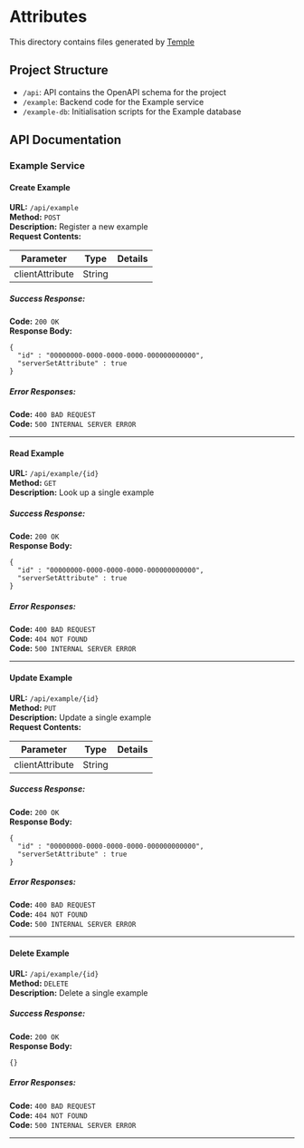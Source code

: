 # Attributes

This directory contains files generated by [Temple](https://templeeight.github.io/temple-docs)  

## Project Structure
* `/api`: API contains the OpenAPI schema for the project
* `/example`: Backend code for the Example service
* `/example-db`: Initialisation scripts for the Example database

## API Documentation

### Example Service

#### Create Example
**URL:** `/api/example`  
**Method:** `POST`  
**Description:** Register a new example  
**Request Contents:**  

|Parameter|Type|Details|
|---|---|---|
|clientAttribute|String||


##### Success Response:
**Code:** `200 OK`  
**Response Body:**  
```
{
  "id" : "00000000-0000-0000-0000-000000000000",
  "serverSetAttribute" : true
}
```


##### Error Responses:
**Code:** `400 BAD REQUEST`  
**Code:** `500 INTERNAL SERVER ERROR`  


***

#### Read Example
**URL:** `/api/example/{id}`  
**Method:** `GET`  
**Description:** Look up a single example  

##### Success Response:
**Code:** `200 OK`  
**Response Body:**  
```
{
  "id" : "00000000-0000-0000-0000-000000000000",
  "serverSetAttribute" : true
}
```


##### Error Responses:
**Code:** `400 BAD REQUEST`  
**Code:** `404 NOT FOUND`  
**Code:** `500 INTERNAL SERVER ERROR`  


***

#### Update Example
**URL:** `/api/example/{id}`  
**Method:** `PUT`  
**Description:** Update a single example  
**Request Contents:**  

|Parameter|Type|Details|
|---|---|---|
|clientAttribute|String||


##### Success Response:
**Code:** `200 OK`  
**Response Body:**  
```
{
  "id" : "00000000-0000-0000-0000-000000000000",
  "serverSetAttribute" : true
}
```


##### Error Responses:
**Code:** `400 BAD REQUEST`  
**Code:** `404 NOT FOUND`  
**Code:** `500 INTERNAL SERVER ERROR`  


***

#### Delete Example
**URL:** `/api/example/{id}`  
**Method:** `DELETE`  
**Description:** Delete a single example  

##### Success Response:
**Code:** `200 OK`  
**Response Body:**  
```
{}
```


##### Error Responses:
**Code:** `400 BAD REQUEST`  
**Code:** `404 NOT FOUND`  
**Code:** `500 INTERNAL SERVER ERROR`  


***
